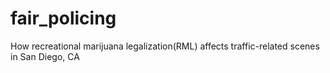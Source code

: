 # fair_policing
 How recreational marijuana legalization(RML) affects traffic-related scenes in San Diego, CA
